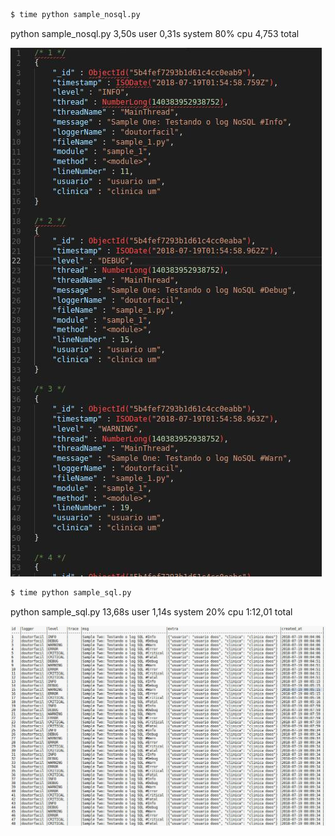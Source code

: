 ```sh
$ time python sample_nosql.py
```
python sample_nosql.py  3,50s user 0,31s system 80% cpu 4,753 total

![NoSQL Data](nosql_data.jpg "Data")

```sh
$ time python sample_sql.py
```
python sample_sql.py  13,68s user 1,14s system 20% cpu 1:12,01 total

![SQL Data](sql_data.jpg "Data")